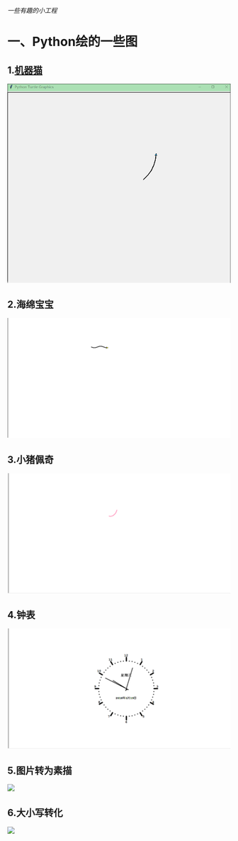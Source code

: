 *一些有趣的小工程*

一、Python绘的一些图
===

1.[机器猫](https://github.com/ljgithub669/small_project/tree/master/%E6%9C%BA%E5%99%A8%E7%8C%AB)
---
![](https://raw.githubusercontent.com/PerpetualSmile/picture/master/Doraemon/Doraemon.gif)

2.海绵宝宝
---
![](./海绵宝宝/海绵宝宝.gif)

3.小猪佩奇
---
![](./小猪佩奇/小猪佩奇.gif)

4.钟表
---
![](./钟表/钟表.gif)

5.图片转为素描
---
![](./small_project/素描图片/example.png)

6.大小写转化
------

![](http://ww1.sinaimg.cn/large/006YKa8tly1g4ty1mreusj311y0kg74y.jpg)
